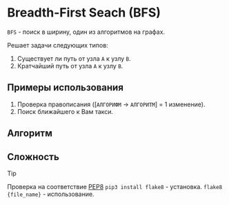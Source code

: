 # Breadth-First Seach (BFS)

`BFS` - поиск в ширину, один из алгоритмов на графах.

Решает задачи следующих типов:
1) Существует ли путь от узла `A` к узлу `B`.
2) Кратчайший путь от узла `А` к узлу `B`.

## Примеры использования

1) Проверка правописания ([`АЛГОРИФМ` -> `АЛГОРИТМ`] = 1 изменение).
2) Поиск ближайшего к Вам такси.

## Алгоритм

## Сложность

> [!TIP]
> Проверка на соответствие [PEP8](https://peps.python.org/pep-0008/)
> `pip3 install flake8` - установка.
> `flake8 {file_name}` - использование.